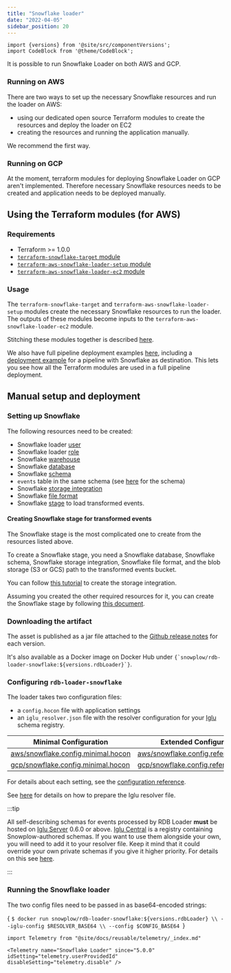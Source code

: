 ```yaml
---
title: "Snowflake loader"
date: "2022-04-05"
sidebar_position: 20
---
```


```mdx-code-block
import {versions} from '@site/src/componentVersions';
import CodeBlock from '@theme/CodeBlock';
```

It is possible to run Snowflake Loader on both AWS and GCP.

### Running on AWS

There are two ways to set up the necessary Snowflake resources and run the loader on AWS:

- using our dedicated open source Terraform modules to create the resources and deploy the loader on EC2
- creating the resources and running the application manually.

We recommend the first way.

### Running on GCP

At the moment, terraform modules for deploying Snowflake Loader on GCP aren't implemented. Therefore necessary Snowflake resources needs to be created and application needs to be deployed manually.


## Using the Terraform modules (for AWS)

### Requirements

- Terraform >= 1.0.0
- [`terraform-snowflake-target` module](https://registry.terraform.io/modules/snowplow-devops/target/snowflake/latest)
- [`terraform-aws-snowflake-loader-setup` module](https://registry.terraform.io/modules/snowplow-devops/snowflake-loader-setup/aws/latest)
- [`terraform-aws-snowflake-loader-ec2` module](https://registry.terraform.io/modules/snowplow-devops/snowflake-loader-ec2/aws/latest)

### Usage

The `terraform-snowflake-target` and `terraform-aws-snowflake-loader-setup` modules create the necessary Snowflake resources to run the loader. The outputs of these modules become inputs to the `terraform-aws-snowflake-loader-ec2` module.

Stitching these modules together is described [here](https://github.com/snowplow-devops/terraform-aws-snowflake-loader-ec2/blob/master/README.md).

We also have full pipeline deployment examples [here](https://github.com/snowplow/quickstart-examples), including a [deployment example](https://github.com/snowplow/quickstart-examples/tree/main/terraform/aws/pipeline/secure/snowflake) for a pipeline with Snowflake as destination. This lets you see how all the Terraform modules are used in a full pipeline deployment.

## Manual setup and deployment

### Setting up Snowflake

The following resources need to be created:

- Snowflake loader [user](https://docs.snowflake.com/en/sql-reference/sql/create-user.html)
- Snowflake loader [role](https://docs.snowflake.com/en/sql-reference/sql/create-role.html)
- Snowflake [warehouse](https://docs.snowflake.com/en/sql-reference/sql/create-warehouse.html)
- Snowflake [database](https://docs.snowflake.com/en/sql-reference/sql/create-database.html)
- Snowflake [schema](https://docs.snowflake.com/en/sql-reference/sql/create-schema.html)
- `events` table in the same schema (see [here](https://github.com/snowplow/snowplow-rdb-loader/blob/master/modules/snowflake-loader/src/main/resources/atomic-def.sql) for the schema)
- Snowflake [storage integration](https://docs.snowflake.com/en/sql-reference/sql/create-storage-integration.html)
- Snowflake [file format](https://docs.snowflake.com/en/sql-reference/sql/create-file-format.html)
- Snowflake [stage](https://docs.snowflake.com/en/sql-reference/sql/create-stage.html) to load transformed events.

#### Creating Snowflake stage for transformed events

The Snowflake stage is the most complicated one to create from the resources listed above.

To create a Snowflake stage, you need a Snowflake database, Snowflake schema, Snowflake storage integration, Snowflake file format, and the blob storage (S3 or GCS) path to the transformed events bucket.

You can follow [this tutorial](https://docs.snowflake.com/en/user-guide/data-load-s3-config-storage-integration.html) to create the storage integration.

Assuming you created the other required resources for it, you can create the Snowflake stage by following [this document](https://docs.snowflake.com/en/sql-reference/sql/create-stage.html).

### Downloading the artifact

The asset is published as a jar file attached to the [Github release notes](https://github.com/snowplow/snowplow-rdb-loader/releases) for each version.

<p>It's also available as a Docker image on Docker Hub under <code>{`snowplow/rdb-loader-snowflake:${versions.rdbLoader}`}</code>.</p>

### Configuring `rdb-loader-snowflake`

The loader takes two configuration files:

- a `config.hocon` file with application settings
- an `iglu_resolver.json` file with the resolver configuration for your [Iglu](https://github.com/snowplow/iglu) schema registry.

|Minimal Configuration|Extended Configuration|
|-|-|
|[aws/snowflake.config.minimal.hocon](https://github.com/snowplow/snowplow-rdb-loader/blob/master/config/loader/aws/snowflake.config.minimal.hocon)|[aws/snowflake.config.reference.hocon](https://github.com/snowplow/snowplow-rdb-loader/blob/master/config/loader/aws/snowflake.config.reference.hocon)|
|[gcp/snowflake.config.minimal.hocon](https://github.com/snowplow/snowplow-rdb-loader/blob/master/config/loader/gcp/snowflake.config.minimal.hocon)|[gcp/snowflake.config.reference.hocon](https://github.com/snowplow/snowplow-rdb-loader/blob/master/config/loader/gcp/snowflake.config.reference.hocon)|

For details about each setting, see the [configuration reference](/docs/pipeline-components-and-applications/loaders-storage-targets/snowplow-rdb-loader/loading-transformed-data/rdb-loader-configuration-reference/index.md).

See [here](/docs/pipeline-components-and-applications/iglu/iglu-resolver/index.md) for details on how to prepare the Iglu resolver file.

:::tip

All self-describing schemas for events processed by RDB Loader **must** be hosted on [Iglu Server](/docs/pipeline-components-and-applications/iglu/iglu-repositories/iglu-server/index.md) 0.6.0 or above. [Iglu Central](/docs/pipeline-components-and-applications/iglu/iglu-repositories/iglu-central/index.md) is a registry containing Snowplow-authored schemas. If you want to use them alongside your own, you will need to add it to your resolver file. Keep it mind that it could override your own private schemas if you give it higher priority. For details on this see [here](https://discourse.snowplow.io/t/important-changes-to-iglu-centrals-api-for-schema-lists/5720#how-will-this-affect-my-snowplow-pipeline-3).

:::

### Running the Snowflake loader

The two config files need to be passed in as base64-encoded strings:

<CodeBlock language="bash">{
`$ docker run snowplow/rdb-loader-snowflake:${versions.rdbLoader} \\
--iglu-config $RESOLVER_BASE64 \\
--config $CONFIG_BASE64
`}</CodeBlock>

```mdx-code-block
import Telemetry from "@site/docs/reusable/telemetry/_index.md"

<Telemetry name="Snowflake Loader" since="5.0.0" idSetting="telemetry.userProvidedId" disableSetting="telemetry.disable" />
```
